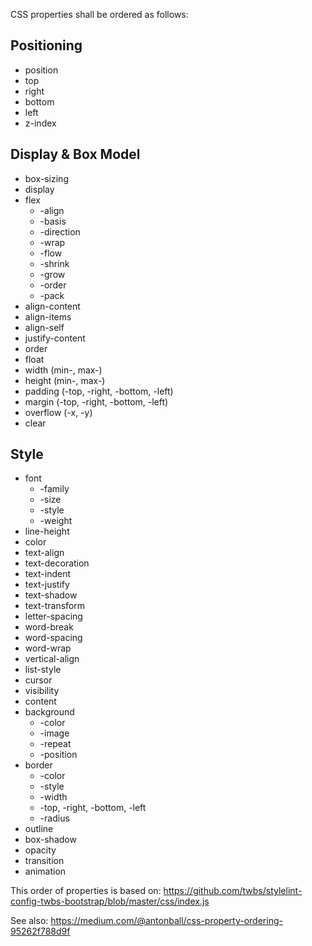 CSS properties shall be ordered as follows:

## Positioning
- position
- top
- right
- bottom
- left
- z-index

## Display & Box Model
- box-sizing
- display
- flex
    - -align
    - -basis
    - -direction
    - -wrap
    - -flow
    - -shrink
    - -grow
    - -order
    - -pack
- align-content
- align-items
- align-self
- justify-content
- order
- float
- width (min-, max-)
- height (min-, max-)
- padding (-top, -right, -bottom, -left)
- margin (-top, -right, -bottom, -left)
- overflow (-x, -y)
- clear

## Style
- font
    - -family
    - -size
    - -style
    - -weight
- line-height
- color
- text-align
- text-decoration
- text-indent
- text-justify
- text-shadow
- text-transform
- letter-spacing
- word-break
- word-spacing
- word-wrap
- vertical-align
- list-style
- cursor
- visibility
- content
- background
    - -color
    - -image
    - -repeat
    - -position
- border
    - -color
    - -style
    - -width
    - -top, -right, -bottom, -left
    - -radius
- outline
- box-shadow
- opacity
- transition
- animation


This order of properties is based on: https://github.com/twbs/stylelint-config-twbs-bootstrap/blob/master/css/index.js

See also: https://medium.com/@antonball/css-property-ordering-95262f788d9f
